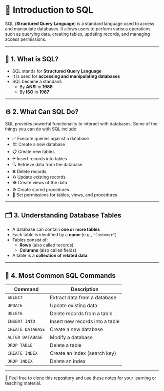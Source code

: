 # 📘 Introduction to SQL

SQL (**Structured Query Language**) is a standard language used to access and manipulate databases. It allows users to perform various operations such as querying data, creating tables, updating records, and managing access permissions.

---

## 📌 1. What is SQL?

- SQL stands for **Structured Query Language**
- It is used for **accessing and manipulating databases**
- SQL became a standard:
  - By **ANSI** in **1986**
  - By **ISO** in **1987**

---

## ⚙️ 2. What Can SQL Do?

SQL provides powerful functionality to interact with databases. Some of the things you can do with SQL include:

- ✅ Execute queries against a database
- 🏗️ Create a new database
- 📋 Create new tables
- ➕ Insert records into tables
- 🔍 Retrieve data from the database
- ❌ Delete records
- ♻️ Update existing records
- 👁️ Create views of the data
- ⚙️ Create stored procedures
- 🔐 Set permissions for tables, views, and procedures

---

## 🗂️ 3. Understanding Database Tables

- A database can contain **one or more tables**
- Each table is identified by a **name** (e.g., `"Customer"`)
- Tables consist of:
  - **Rows** (also called records)
  - **Columns** (also called fields)
- A table is a **collection of related data**

---

## 🧾 4. Most Common SQL Commands

| Command | Description |
|--------|-------------|
| `SELECT` | Extract data from a database |
| `UPDATE` | Update existing data |
| `DELETE` | Delete records from a table |
| `INSERT INTO` | Insert new records into a table |
| `CREATE DATABASE` | Create a new database |
| `ALTER DATABASE` | Modify a database |
| `DROP TABLE` | Delete a table |
| `CREATE INDEX` | Create an index (search key) |
| `DROP INDEX` | Delete an index |

---

📂 Feel free to clone this repository and use these notes for your learning or teaching material.


